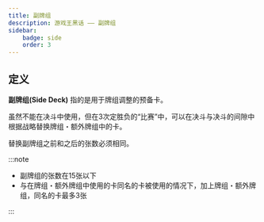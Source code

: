 ```yaml
---
title: 副牌组
description: 游戏王黑话 —— 副牌组
sidebar:
    badge: side
    order: 3
---
```


## 定义

**副牌组(Side Deck)** 指的是用于牌组调整的预备卡。

虽然不能在决斗中使用，但在3次定胜负的“比赛”中，可以在决斗与决斗的间隙中根据战略替换牌组・额外牌组中的卡。

替换副牌组之前和之后的张数必须相同。

:::note

- 副牌组的张数在15张以下
- 与在牌组・额外牌组中使用的卡同名的卡被使用的情况下，加上牌组・额外牌组，同名的卡最多3张

:::
